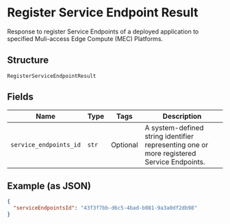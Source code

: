 
# Register Service Endpoint Result

Response to register Service Endpoints of a deployed application to specified Muli-access Edge Compute (MEC) Platforms.

## Structure

`RegisterServiceEndpointResult`

## Fields

| Name | Type | Tags | Description |
|  --- | --- | --- | --- |
| `service_endpoints_id` | `str` | Optional | A system-defined string identifier representing one or more registered Service Endpoints. |

## Example (as JSON)

```json
{
  "serviceEndpointsId": "43f3f7bb-d6c5-4bad-b081-9a3a0df2db98"
}
```

